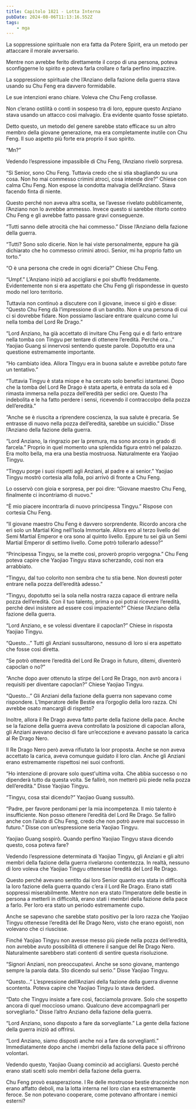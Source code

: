 ```yaml
---
title: Capitolo 1821 - Lotta Interna
pubDate: 2024-08-06T11:13:16.552Z
tags:
    - mga
---
```



La soppressione spirituale non era fatta da Potere Spirit, era un metodo per attaccare il morale avversario.

Mentre non avrebbe ferito direttamente il corpo di una persona, poteva sconfiggerne lo spirito e poteva farla crollare o farla perfino impazzire.


La soppressione spirituale che l’Anziano della fazione della guerra stava usando su Chu Feng era davvero formidabile.


Le sue intenzioni erano chiare. Voleva che Chu Feng crollasse.


Non c’erano ostilità o conti in sospeso tra di loro, eppure questo Anziano stava usando un attacco così malvagio. Era evidente quanto fosse spietato.


Detto questo, un metodo del genere sarebbe stato efficace su un altro membro della giovane generazione, ma era completamente inutile con Chu Feng. Il suo aspetto più forte era proprio il suo spirito.


“Mn?”


Vedendo l’espressione impassibile di Chu Feng, l’Anziano rivelò sorpresa.


“Sì Senior, sono Chu Feng. Tuttavia credo che si stia sbagliando su una cosa. Non ho mai commesso crimini atroci, cosa intende dire?” Chiese con calma Chu Feng. Non espose la condotta malvagia dell’Anziano. Stava facendo finta di niente.


Questo perché non aveva altra scelta, se l’avesse rivelato pubblicamente, l’Anziano non lo avrebbe ammesso. Invece questo si sarebbe ritorto contro Chu Feng e gli avrebbe fatto passare gravi conseguenze.


“Tutti sanno delle atrocità che hai commesso.” Disse l’Anziano della fazione della guerra.


“Tutti? Sono solo dicerie. Non le hai viste personalmente, eppure ha già dichiarato che ho commesso crimini atroci. Senior, mi ha proprio fatto un torto.”


“O è una persona che crede in ogni diceria?” Chiese Chu Feng.

“Umpf.” L’Anziano iniziò ad accigliarsi e poi sbuffò freddamente. Evidentemente non si era aspettato che Chu Feng gli rispondesse in questo modo nel loro territorio.


Tuttavia non continuò a discutere con il giovane, invece si girò e disse: “Questo Chu Feng dà l’impressione di un bandito. Non è una persona di cui ci si dovrebbe fidare. Non possiamo lasciare entrare qualcuno come lui nella tomba del Lord Re Drago.”

“Lord Anziano, ha già accettato di invitare Chu Feng qui e di farlo entrare nella tomba con Tingyu per tentare di ottenere l’eredità. Perché ora…” Yaojiao Guang si innervosì sentendo queste parole. Dopotutto era una questione estremamente importante.


“Ho cambiato idea. Allora TIngyu era in buona salute e avrebbe potuto fare un tentativo.”


“Tuttavia Tingyu è stata miope e ha cercato solo benefici istantanei. Dopo che la tomba del Lord Re Drago è stata aperta, è entrata da sola ed è rimasta immersa nella pozza dell’eredità per sedici ore. Questo l’ha indebolita e le ha fatto perdere i sensi, ricevendo il contraccolpo della pozza dell’eredità.”

“Anche se è riuscita a riprendere coscienza, la sua salute è precaria. Se entrasse di nuovo nella pozza dell’eredità, sarebbe un suicidio.” Disse l’Anziano della fazione della guerra.


“Lord Anziano, la ringrazio per la premura, ma sono ancora in grado di farcela.” Proprio in quel momento una splendida figura entrò nel palazzo. Era molto bella, ma era una bestia mostruosa. Naturalmente era Yaojiao Tingyu.


“Tingyu porge i suoi rispetti agli Anziani, al padre e ai senior.” Yaojiao Tingyu mostrò cortesia alla folla, poi arrivò di fronte a Chu Feng.


Lo osservò con gioia e sorpresa, per poi dire: “Giovane maestro Chu Feng, finalmente ci incontriamo di nuovo.”


“È mio piacere incontrarla di nuovo principessa Tingyu.” Rispose con cortesia Chu Feng.


“Il giovane maestro Chu Feng è davvero sorprendente. Ricordo ancora che eri solo un Martial King nell’Isola Immortale. Allora ero al terzo livello del Semi Martial Emperor e ora sono al quinto livello. Eppure tu sei già un Semi Martial Emperor di settimo livello. Come potrò tollerarlo adesso?”


“Principessa Tingyu, se la mette così, proverò proprio vergogna.” Chu Feng poteva capire che Yaojiao Tingyu stava scherzando, così non era arrabbiato.


“Tingyu, dal tuo colorito non sembra che tu stia bene. Non dovresti poter entrare nella pozza dell’eredità adesso.”


“Tingyu, dopotutto sei la sola nella nostra razza capace di entrare nella pozza dell’eredità. Con il tuo talento, prima o poi potrai ricevere l’eredità, perché devi insistere ad essere così impaziente?” Chiese l’Anziano della fazione della guerra.

“Lord Anziano, e se volessi diventare il capoclan?” Chiese in risposta Yaojiao Tingyu.

“Questo…” Tutti gli Anziani sussultarono, nessuno di loro si era aspettato che fosse così diretta.


“Se potrò ottenere l’eredità del Lord Re Drago in futuro, ditemi, diventerò capoclan o no?”


“Anche dopo aver ottenuto la stirpe del Lord Re Drago, non avrò ancora i requisiti per diventare capoclan?” Chiese Yaojiao Tingyu.

“Questo…” Gli Anziani della fazione della guerra non sapevano come rispondere. L’Imperatore delle Bestie era l’orgoglio della loro razza. Chi avrebbe osato mancargli di rispetto?


Inoltre, allora il Re Drago aveva fatto parte della fazione della pace. Anche se la fazione della guerra aveva controllato la posizione di capoclan allora, gli Anziani avevano deciso di fare un’eccezione e avevano passato la carica al Re Drago Nero.


Il Re Drago Nero però aveva rifiutato la loor proposta. Anche se non aveva accettato la carica, aveva comunque guidato il loro clan. Anche gli Anziani erano estremamente rispettosi nei suoi confronti.


“Ho intenzione di provare solo quest'ultima volta. Che abbia successo o no dipenderà tutto da questa volta. Se fallirò, non metterò più piede nella pozza dell’eredità.” Disse Yaojiao Tingyu.


“Tingyu, cosa stai dicendo?” Yaojiao Guang sussultò.


“Padre, per favore perdonami per la mia incompetenza. Il mio talento è insufficiente. Non posso ottenere l’eredità del Lord Re Drago. Se fallirò anche con l’aiuto di Chu Feng, credo che non potrò avere mai successo in futuro.” Disse con un’espressione seria Yaojiao Tingyu.


Yaojiao Guang sospirò. Quando perfino Yaojiao Tingyu stava dicendo questo, cosa poteva fare?


Vedendo l’espressione determinata di Yaojiao Tingyu, gli Anziani e gli altri membri della fazione della guerra rivelarono contentezza. In realtà, nessuno di loro voleva che Yaojiao Tingyu ottenesse l’eredità del Lord Re Drago.


Questo perché avevano sentito dai loro Senior quanto era stata in difficoltà la loro fazione della guerra quando c’era il Lord Re Drago. Erano stati soppressi miserabilmente. Mentre non era stato l’Imperatore delle bestie in persona a metterli in difficoltà, erano stati i membri della fazione della pace a farlo. Per loro era stato un periodo estremamente cupo.


Anche se sapevano che sarebbe stato positivo per la loro razza che Yaojiao Tingyu ottenesse l’eredità del Re Drago Nero, visto che erano egoisti, non volevano che ci riuscisse.


Finché Yaojiao Tingyu non avesse messo più piede nella pozza dell’eredità, non avrebbe avuto possibilità di ottenere il sangue del Re Drago Nero. Naturalmente sarebbero stati contenti di sentire questa risoluzione.

“Signori Anziani, non preoccupatevi. Anche se sono giovane, mantengo sempre la parola data. Sto dicendo sul serio.” Disse Yaojiao Tingyu.


“Questo…” L’espressione dell’Anziani della fazione della guerra divenne scontenta. Poteva capire che Yaojiao Tingyu lo stava derided.

“Dato che Tingyu insiste a fare così, facciamola provare. Solo che sospetto ancora di quel moccioso umano. Qualcuno deve accompagnarli per sorvegliarlo.” Disse l’altro Anziano della fazione della guerra.


“Lord Anziano, sono disposto a fare da sorvegliante.” La gente della fazione della guerra iniziò ad offrirsi.

“Lord Anziano, siamo disposti anche noi a fare da sorveglianti.” Immediatamente dopo anche i membri della fazione della pace si offrirono volontari.


Vedendo questo, Yaojiao Guang cominciò ad accigliarsi. Questo perché erano stati scelti solo membri della fazione della guerra.


Chu Feng provò esasperazione. I Re delle mostruose bestie draconiche non erano affatto deboli, ma la lotta interna nel loro clan era estremamente feroce. Se non potevano cooperare, come potevano affrontare i nemici esterni?



